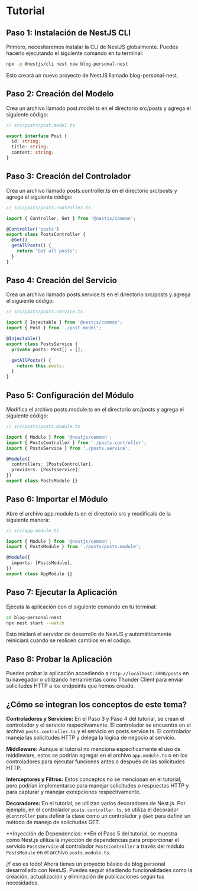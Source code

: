# Tutorial

## Paso 1: Instalación de NestJS CLI

Primero, necesitaremos instalar la CLI de NestJS globalmente. Puedes hacerlo ejecutando el siguiente comando en tu terminal:

``` bash
npx -p @nestjs/cli nest new blog-personal-nest
```
Esto creará un nuevo proyecto de NestJS llamado blog-personal-nest.

## Paso 2: Creación del Modelo

Crea un archivo llamado post.model.ts en el directorio src/posts y agrega el siguiente código:

```typescript
// src/posts/post.model.ts

export interface Post {
  id: string;
  title: string;
  content: string;
}
```
## Paso 3: Creación del Controlador

Crea un archivo llamado posts.controller.ts en el directorio src/posts y agrega el siguiente código:

``` typescript
// src/posts/posts.controller.ts

import { Controller, Get } from '@nestjs/common';

@Controller('posts')
export class PostsController {
  @Get()
  getAllPosts() {
    return 'Get all posts';
  }
}
```

## Paso 4: Creación del Servicio

Crea un archivo llamado posts.service.ts en el directorio src/posts y agrega el siguiente código:

``` typescript
// src/posts/posts.service.ts

import { Injectable } from '@nestjs/common';
import { Post } from './post.model';

@Injectable()
export class PostsService {
  private posts: Post[] = [];

  getAllPosts() {
    return this.posts;
  }
}
```

## Paso 5: Configuración del Módulo

Modifica el archivo posts.module.ts en el directorio src/posts y agrega el siguiente código:

``` typescript
// src/posts/posts.module.ts

import { Module } from '@nestjs/common';
import { PostsController } from './posts.controller';
import { PostsService } from './posts.service';

@Module({
  controllers: [PostsController],
  providers: [PostsService],
})
export class PostsModule {}
```

## Paso 6: Importar el Módulo

Abre el archivo app.module.ts en el directorio src y modifícalo de la siguiente manera:

``` typescript
// src/app.module.ts

import { Module } from '@nestjs/common';
import { PostsModule } from './posts/posts.module';

@Module({
  imports: [PostsModule],
})
export class AppModule {}
```

## Paso 7: Ejecutar la Aplicación

Ejecuta la aplicación con el siguiente comando en tu terminal:

``` bash
cd blog-personal-nest
npx nest start --watch
```
Esto iniciará el servidor de desarrollo de NestJS y automáticamente reiniciará cuando se realicen cambios en el código.

## Paso 8: Probar la Aplicación

Puedes probar la aplicación accediendo a `http://localhost:3000/posts` en tu navegador o utilizando herramientas como Thunder Client para enviar solicitudes HTTP a los endpoints que hemos creado.

## ¿Cómo se integran los conceptos de este tema?

**Controladores y Servicios:** En el Paso 3 y Paso 4 del tutorial, se crean el controlador y el servicio respectivamente. El controlador se encuentra en el archivo `posts.controller.ts` y el servicio en posts.service.ts. El controlador maneja las solicitudes HTTP y delega la lógica de negocio al servicio.

**Middleware:** Aunque el tutorial no menciona específicamente el uso de middleware, estos se podrían agregar en el archivo `app.module.ts` o en los controladores para ejecutar funciones antes o después de las solicitudes HTTP.

**Interceptores y Filtros:** Estos conceptos no se mencionan en el tutorial, pero podrían implementarse para manejar solicitudes o respuestas HTTP y para capturar y manejar excepciones respectivamente.

**Decoradores:** En el tutorial, se utilizan varios decoradores de Nest.js. Por ejemplo, en el controlador `posts.controller.ts`, se utiliza el decorador `@Controller` para definir la clase como un controlador y `@Get` para definir un método de manejo de solicitudes GET.

**Inyección de Dependencias: **En el Paso 5 del tutorial, se muestra cómo Nest.js utiliza la inyección de dependencias para proporcionar el servicio `PostsService` al controlador `PostsController` a través del módulo `PostsModule` en el archivo `posts.module.ts`.


<centre>

¡Y eso es todo! Ahora tienes un proyecto básico de blog personal desarrollado con NestJS. Puedes seguir añadiendo funcionalidades como la creación, actualización y eliminación de publicaciones según tus necesidades.

</centre>

